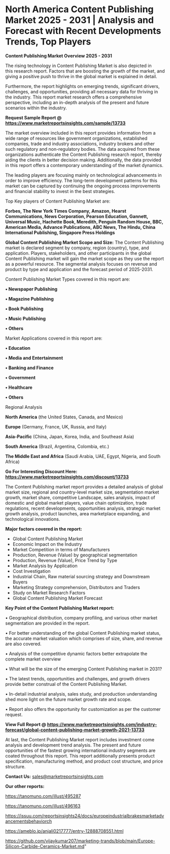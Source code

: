  # North America Content Publishing Market 2025 - 2031 | Analysis and Forecast with Recent Developments Trends, Top Players

<Strong> Content Publishing Market Overview 2025 - 2031</strong>

The rising technology in Content Publishing Market is also depicted in this research report. Factors that are boosting the growth of the market, and giving a positive push to thrive in the global market is explained in detail.

Furthermore, the report highlights on emerging trends, significant drivers, challenges, and opportunities, providing all necessary data for thriving in the industry. This report market research offers a comprehensive perspective, including an in-depth analysis of the present and future scenarios within the industry.

<strong>Request Sample Report @ <a href=https://www.marketreportsinsights.com/sample/13733>https://www.marketreportsinsights.com/sample/13733</a></strong>

The market overview included in this report provides information from a wide range of resources like government organizations, established companies, trade and industry associations, industry brokers and other such regulatory and non-regulatory bodies. The data acquired from these organizations authenticate the Content Publishing research report, thereby aiding the clients in better decision making. Additionally, the data provided in this report offers a contemporary understanding of the market dynamics.

The leading players are focusing mainly on technological advancements in order to improve efficiency. The long-term development patterns for this market can be captured by continuing the ongoing process improvements and financial stability to invest in the best strategies.

Top Key players of Content Publishing Market are:

<strong>Forbes, The New York Times Company, Amazon, Hearst Communications, News Corporation, Pearson Education, Gannett, Universal Music, Hachette Book, Meredith, Penguin Random House, BBC, American Media, Advance Publications, ABC News, The Hindu, China International Publishing, Singapore Press Holdings</strong>

<strong><b>Global Content Publishing Market Scope and Size:</b></strong>
The Content Publishing market is declared segment by company, region (country), type, and application. Players, stakeholders, and other participants in the global Content Publishing market will gain the market scope as they use the report as a powerful resource. The segmental analysis focuses on revenue and product by type and application and the forecast period of 2025-2031.

Content Publishing Market Types covered in this report are:

<strong>• Newspaper Publishing

• Magazine Publishing

• Book Publishing

• Music Publishing

• Others</strong>

Market Applications covered in this report are:

<strong>• Education

• Media and Entertainment

• Banking and Finance

• Government

• Healthcare

• Others</strong> 

Regional Analysis

<strong>North America</strong> (the United States, Canada, and Mexico)

<strong>Europe</strong> (Germany, France, UK, Russia, and Italy)

<strong>Asia-Pacific</strong> (China, Japan, Korea, India, and Southeast Asia)

<strong>South America</strong> (Brazil, Argentina, Colombia, etc.)

<strong>The Middle East and Africa</strong> (Saudi Arabia, UAE, Egypt, Nigeria, and South Africa)

<strong>Go For Interesting Discount Here: <a href=https://www.marketreportsinsights.com/discount/13733>https://www.marketreportsinsights.com/discount/13733</a></strong>

The Content Publishing market report provides a detailed analysis of global market size, regional and country-level market size, segmentation market growth, market share, competitive Landscape, sales analysis, impact of domestic and global market players, value chain optimization, trade regulations, recent developments, opportunities analysis, strategic market growth analysis, product launches, area marketplace expanding, and technological innovations.

<strong><b>Major factors covered in the report:</b></strong>
<ul>
  <li>Global Content Publishing Market </li>
  <li>Economic Impact on the Industry</li>
  <li>Market Competition in terms of Manufacturers</li>
  <li>Production, Revenue (Value) by geographical segmentation</li>
  <li>Production, Revenue (Value), Price Trend by Type</li>
  <li>Market Analysis by Application</li>
  <li>Cost Investigation</li>
  <li>Industrial Chain, Raw material sourcing strategy and Downstream Buyers</li>
  <li>Marketing Strategy comprehension, Distributors and Traders</li>
  <li>Study on Market Research Factors</li>
  <li>Global Content Publishing Market Forecast</li>
</ul>

<strong><b>Key Point of the Content Publishing Market report:</b></strong>

• Geographical distribution, company profiling, and various other market segmentation are provided in the report.

• For better understanding of the global Content Publishing market status, the accurate market valuation which comprises of size, share, and revenue are also covered.

• Analysis of the competitive dynamic factors better extrapolate the complete market overview

• What will be the size of the emerging Content Publishing market in 2031?

• The latest trends, opportunities and challenges, and growth drivers provide better construal of the Content Publishing Market.

• In-detail industrial analysis, sales study, and production understanding shed more light on the future market growth rate and scope.

• Report also offers the opportunity for customization as per the customer request.

<strong><b>View Full Report @ <a href=https://www.marketreportsinsights.com/industry-forecast/global-content-publishing-market-growth-2021-13733>https://www.marketreportsinsights.com/industry-forecast/global-content-publishing-market-growth-2021-13733</a></b></strong>


At last, the Content Publishing Market report includes investment come analysis and development trend analysis. The present and future opportunities of the fastest growing international industry segments are coated throughout this report. This report additionally presents product specification, manufacturing method, and product cost structure, and price structure.

<strong>Contact Us:</strong>
sales@marketreportsinsights.com

<strong>Our other reports:</strong>

<a href=https://tanomuno.com/illust/495287>https://tanomuno.com/illust/495287</a>

<a href=https://tanomuno.com/illust/496163>https://tanomuno.com/illust/496163</a>

<a href=https://issuu.com/reportsinsights24/docs/europeindustrialbrakesmarketadvancementsbehaviorch>https://issuu.com/reportsinsights24/docs/europeindustrialbrakesmarketadvancementsbehaviorch</a>

<a href=https://ameblo.jp/anjali0217777/entry-12888708551.html>https://ameblo.jp/anjali0217777/entry-12888708551.html</a>

<a href=https://github.com/vijaykumar207/marketing-trands/blob/main/Europe-Silicon-Carbide-Ceramics-Market.md>https://github.com/vijaykumar207/marketing-trands/blob/main/Europe-Silicon-Carbide-Ceramics-Market.md</a>"
